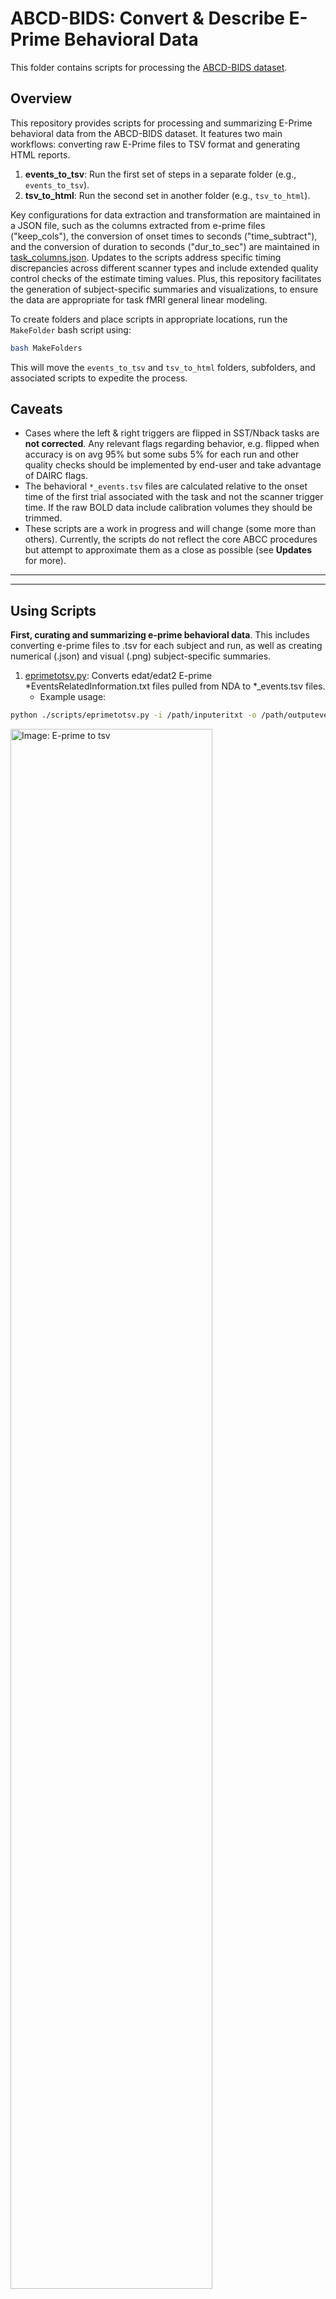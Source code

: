 # ABCD-BIDS: Convert & Describe E-Prime Behavioral DataThis folder contains scripts for processing the [ABCD-BIDS dataset](https://collection3165.readthedocs.io/en/stable/).## OverviewThis repository provides scripts for processing and summarizing E-Prime behavioral data from the ABCD-BIDS dataset. It features two main workflows: converting raw E-Prime files to TSV format and generating HTML reports. 1. **events_to_tsv**: Run the first set of steps in a separate folder (e.g., `events_to_tsv`).2. **tsv_to_html**: Run the second set in another folder (e.g., `tsv_to_html`).Key configurations for data extraction and transformation are maintained in a JSON file, such as the columns extracted from e-prime files ("keep_cols"), the conversion of onset times to seconds ("time_subtract"), and the conversion of duration to seconds ("dur_to_sec") are maintained in [task_columns.json](./scripts/task_columns.json). Updates to the scripts address specific timing discrepancies across different scanner types and include extended quality control checks of the estimate timing values. Plus, this repository facilitates the generation of subject-specific summaries and visualizations, to ensure the data are appropriate for task fMRI general linear modeling.To create folders and place scripts in appropriate locations, run the `MakeFolder` bash script using:```bashbash MakeFolders```This will move the `events_to_tsv` and `tsv_to_html` folders, subfolders, and associated scripts to expedite the process.## Caveats- Cases where the left & right triggers are flipped in SST/Nback tasks are **not corrected**. Any relevant flags regarding behavior, e.g. flipped when accuracy is on avg 95% but some subs 5% for each run and other quality checks should be implemented by end-user and take advantage of DAIRC flags.- The behavioral `*_events.tsv` files are calculated relative to the onset time of the first trial associated with the task and not the scanner trigger time. If the raw BOLD data include calibration volumes they should be trimmed.- These scripts are a work in progress and will change (some more than others). Currently, the scripts do not reflect the core ABCC procedures but attempt to approximate them as a close as possible (see **Updates** for more).----------## Using Scripts**First, curating and summarizing e-prime behavioral data**. This includes converting e-prime files to .tsv for each subject and run, as well as creating numerical (.json) and visual (.png) subject-specific summaries.1. [eprimetotsv.py](./scripts/eprimetotsv.py): Converts edat/edat2 E-prime *EventsRelatedInformation.txt files pulled from NDA to *_events.tsv files.    - Example usage:  ```bash  python ./scripts/eprimetotsv.py -i /path/inputeritxt -o /path/outputeventstsv -s NDA123XCC -e baselineYear1Arm1 -r 01 -t MID -z GE   ```  <img src="./imgs/eprime-to-tsv.jpg" alt="Image: E-prime to tsv" width="80%">2. [list_eprime_to_tsv.sh](./scripts/misc/list_eprimetotsv.sh) to process a list of files   - runs on each subject's e-prime file separately (As of May 14, 2024 - review to include scanner into to call to eprimetotsv.py (-z).   <img src="./imgs/loop_eprime-to-tsv.jpg" alt="Image: Loop E-prime to tsv" width="80%">3. [plot_eventsummary.py](./scripts/misc/plot_eventsummary.py): Sanity check to ensure onsets and difference between triggers is within range of what is "normal" across scanners, sites, and `eventstotsv.py` procedures.   - These checks are performed after step 1, and the *_events.tsv files are generated. It requires the directory where events subfolders are created. A path where .csv files and .png figures should be saved and nda file with subject, session, scanner, site and software details. **_Be mindful of y-axis range._** The .02-.06sec (20-60ms) deviations are within latency window in e-prime.   - Example usage:     ```bash     python ./scripts/misc/plot_eventsummary.py --beh_inp /path/dir/events-tsv-export --summ_out /path/summary_out --fig_out /path/figure_out --nda_file     ```     <img src="./imgs/plt_task-SST_axis-task_onsetbysite.png" alt="Example task onset by sites for SST" width="80%">4. [summary_taskonsets.py](./scripts/misc/summary_taskonsets.py): Sanity check to ensure the distribution of onsets for tasks is within an expected range.   - These checks are performed after step 1, and the *_events.tsv files are generated.   - Example usage:     ```bash     python ./scripts/misc/summary_taskonsets.py -i /path/dir-tsv-export -o /path/summary -t MID     ```     <img src="./imgs/summary_distributiononsets.jpg" alt="Image: Summary Dist of Task Onset" width="80%">**Second**, the following steps involve behavioral data summarization and HTML report generation.1. [eventsbeh_describe.py](./scripts/eventsbeh_describe.py): Script that summarizes metrics from subject and run-specific task events.tsv files, generating summary .json files and .png images.   - Runs on individual subjects via:     ```bash     python ./scripts/eventsbeh_describe.py -i /path/input-events/ -o /path/output-jsonpngs -s NDA123XCC -e baselineYear1Arm1 -t MID     ```     <img src="./imgs/eventstsv_describe.jpg" alt="Image: Describe events tsv" width="80%">2. [loop_describeevents.sh](./scripts/misc/loop_describeevents.sh): Script that loops over a list of subjects and describesdescribes .tsv files iteratively. Asks for the task and session and assumes location based on current directory (review path setup)    ```bash    ./loop_describeevents.sh    ```   <img src="./imgs/loop_eventstsv_describe.jpg" alt="Image: Loop describe events tsv" width="80%">4. [run_htmlreport.py](./scripts/run_htmlreport.py): A script that calls multiple scripts to generate a `group_{task}.csv` and `group_{html}.html`.   Based on plotting features from [nipreps/mriqc](https://github.com/nipreps/mriqc/). Run the script using:     ```bash     python -m ./scripts/run_htmlreport -t MID -i ./baselineYear1Arm1_MID/ -d ./scripts/templates/describe_report_MID.txt -o out_html/     ```   - The `-d` flag requires a descriptive file that can be updated, which exists within [scripts/templates](./scripts/templates/).   ![Group report gif](./imgs/reactive_plot.gif)------## Updates### April 18, 2024A modification was made to the calculation of event onset times in the MID task. Previously, the *PrepTime.Offset* window was used due to a misunderstanding of e-prime's 2000ms wait window after the task is triggered following the calibration volumes. The revised script now uses *PrepTime.OnsetTime* rather than the *PrepTime.Offset* window. This results in a difference of 2000ms and may not have been obvious in group-level maps during testing.### May 20, 2024It was confirmed on May 9th by the ABCD consortium that the task-scanner acquisition protocols differed slightly between GE and SIEMENS/Philips. Specifically, the tasks started at the _last_ calibration volume (i.e., dummy volume) in GE data but _last calibration + 1TR_ in the SIEMENS/Philips scanners (TR = 800ms).In the previous version of `eprimetotsv.py`, timing files were correct and aligned with volumes only if:- For GE V25: 4 dummy volumes were removed.- For GE V26: 15 dummy volumes were removed.The description in Hagler et al. [2019](https://doi.org/10.1016/j.neuroimage.2019.116091) misreported the calibration, so using 5/16 calibration volumes in GE would misalign timings. This is because the tasks are triggered at the 16th/5th calibration volume and thus should not be discarded. In the current version of `eprimetotsv.py`, the distribution of timings between the scanner trigger and start of the task (e.g., MID = PrepTime.OnsetTime) is ~12 seconds (15 TRs/volumes), accounting for the 11 volumes in GE V25 that are collapsed into 1.The SIEMENS/Philips timings and volumes are correct, with the specified calibration volumes being accurate. The difference between "SiemensPad.OnsetTime" and "SiemensPad.OffsetTime + delay" in the e-prime data is ~6.4 seconds (8 TRs/volumes, the number of dummy volumes for Philips/Siemens). Comparably, the ABCD release 1.0 - 5.0 contained timings that differed by 300-800ms across tasks in GE data.Log files have been expanded to specify the e-prime file read type used, the prep variable column conditioned on, and the scanner type. Furthermore, quality control plots have been included in the `imgs` folder for each task.## ContributionsIf you catch any errors, please let me know. Some of these scripts have been used and feedback has been provided but others may have not. Furthermore, efforts have been taken to meet with the ABCD consortium to correct previous errors from this code and in DAIRC and try to align outputs. If you have expertise in the MID, SST and/or nback task(s), please feel free to contribute to the descriptive text in [MID text](./scripts/templates/describe_report_MID.txt), [SST text](./scripts/templates/describe_report_SST.txt) and[nback](./scripts/templates/describe_report_nback.txt)Thanks to those that have used the scripts and/or provided feedback, helped with aligning to ABCD DAIRC outputs:- Farzane Lal Khakpoor: user feedback + identifying a couple inconsistencies- Don Hagler: input on protocols + recs to align with DAIRC - Richard Watts: feedback on QC metrics + potential issues to look out for (e.g. trigger flips, E-prime trigger during fieldmaps, short calibration vols) - Russell Poldrack: Helping align with ABCD DAIRC + refactor parts of code### References```bashCasey, B. J., Cannonier, T., Conley, M. I., Cohen, A. O., Barch, D. M., Heitzeg, M. M., Soules, M. E., Teslovich, T., Dellarco, D. V., Garavan, H., Orr, C. A., Wager, T. D., Banich, M. T., Speer, N. K., Sutherland, M. T., Riedel, M. C., Dick, A. S., Bjork, J. M., Thomas, K. M., … ABCD Imaging Acquisition Workgroup. (2018). The Adolescent Brain Cognitive Development (ABCD) study: Imaging acquisition across 21 sites. Developmental Cognitive Neuroscience, 32, 43–54. https://doi.org/10.1016/j.dcn.2018.03.001Chaarani, B., Hahn, S., Allgaier, N., Adise, S., Owens, M. M., Juliano, A. C., Yuan, D. K., Loso, H., Ivanciu, A., Albaugh, M. D., Dumas, J., Mackey, S., Laurent, J., Ivanova, M., Hagler, D. J., Cornejo, M. D., Hatton, S., Agrawal, A., Aguinaldo, L., … Garavan, H. P. (2021). Baseline brain function in the preadolescents of the ABCD Study. Nature Neuroscience, 1–11. https://doi.org/10.1038/s41593-021-00867-9Esteban, O., Baratz, Z., Markiewicz, C. J., MacNicol, E., Provins, C., & Hagen, M. P. (2023). MRIQC: Advancing the automatic prediction of image quality in MRI from unseen sites [Computer software]. Zenodo. https://doi.org/10.5281/zenodo.8034748Esteban, O., Birman, D., Schaer, M., Koyejo, O. O., Poldrack, R. A., & Gorgolewski, K. J. (2017). MRIQC: Advancing the automatic prediction of image quality in MRI from unseen sites. PLOS ONE, 12(9), e0184661. https://doi.org/10.1371/journal.pone.0184661```